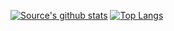 [![Source's github stats](https://github-readme-stats.vercel.app/api?username=meta-boy&count_private=true&show_icons=true)](https://github.com/anuraghazra/github-readme-stats) [![Top Langs](https://github-readme-stats.vercel.app/api/top-langs/?username=meta-boy&layout=compact)](https://github.com/anuraghazra/github-readme-stats) 
